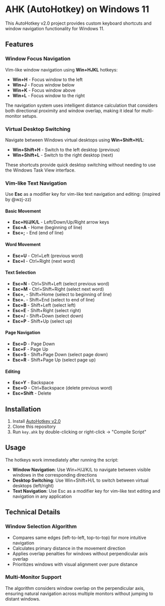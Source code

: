 # AHK (AutoHotkey) on Windows 11

This AutoHotkey v2.0 project provides custom keyboard shortcuts and window navigation functionality for Windows 11.

## Features

### Window Focus Navigation

Vim-like window navigation using **Win+HJKL** hotkeys:

- **Win+H** - Focus window to the left
- **Win+J** - Focus window below
- **Win+K** - Focus window above
- **Win+L** - Focus window to the right

The navigation system uses intelligent distance calculation that considers both directional proximity and window overlap, making it ideal for multi-monitor setups.

### Virtual Desktop Switching

Navigate between Windows virtual desktops using **Win+Shift+H/L**:

- **Win+Shift+H** - Switch to the left desktop (previous)
- **Win+Shift+L** - Switch to the right desktop (next)

These shortcuts provide quick desktop switching without needing to use the Windows Task View interface.

### Vim-like Text Navigation

Use **Esc** as a modifier key for vim-like text navigation and editing: (inspired by @wzj-zz)

#### Basic Movement
- **Esc+H/J/K/L** - Left/Down/Up/Right arrow keys
- **Esc+A** - Home (beginning of line)
- **Esc+;** - End (end of line)

#### Word Movement
- **Esc+U** - Ctrl+Left (previous word)
- **Esc+I** - Ctrl+Right (next word)

#### Text Selection
- **Esc+N** - Ctrl+Shift+Left (select previous word)
- **Esc+M** - Ctrl+Shift+Right (select next word)
- **Esc+,** - Shift+Home (select to beginning of line)
- **Esc+.** - Shift+End (select to end of line)
- **Esc+B** - Shift+Left (select left)
- **Esc+E** - Shift+Right (select right)
- **Esc+/** - Shift+Down (select down)
- **Esc+P** - Shift+Up (select up)

#### Page Navigation
- **Esc+D** - Page Down
- **Esc+F** - Page Up
- **Esc+S** - Shift+Page Down (select page down)
- **Esc+R** - Shift+Page Up (select page up)

#### Editing
- **Esc+Y** - Backspace
- **Esc+O** - Ctrl+Backspace (delete previous word)
- **Esc+Shift** - Delete

## Installation

1. Install [AutoHotkey v2.0](https://www.autohotkey.com/v2/)
2. Clone this repository
3. Run `key.ahk` by double-clicking or right-click → "Compile Script"

## Usage

The hotkeys work immediately after running the script:

- **Window Navigation**: Use Win+H/J/K/L to navigate between visible windows in the corresponding directions
- **Desktop Switching**: Use Win+Shift+H/L to switch between virtual desktops (left/right)
- **Text Navigation**: Use Esc as a modifier key for vim-like text editing and navigation in any application

## Technical Details

### Window Selection Algorithm
- Compares same edges (left-to-left, top-to-top) for more intuitive navigation
- Calculates primary distance in the movement direction
- Applies overlap penalties for windows without perpendicular axis overlap
- Prioritizes windows with visual alignment over pure distance

### Multi-Monitor Support
The algorithm considers window overlap on the perpendicular axis, ensuring natural navigation across multiple monitors without jumping to distant windows.
